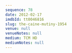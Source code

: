 ```yaml
---
sequence: 78
date: 2012-02-17
imdbId: tt0046816
slug: the-caine-mutiny-1954
venue: null
venueNotes: null
medium: TCM HD
mediumNotes: null
---
```

